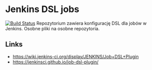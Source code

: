 # Jenkins DSL jobs
[![Build Status](https://travis-ci.org/frodoslaw/jenkins-dsl.svg?branch=master)](https://travis-ci.org/frodoslaw/jenkins-dsl)
Repozytorium zawiera konfigurację DSL dla jobów w Jenkins. Osobne pliki na osobne repozytoria.

## Links

 * https://wiki.jenkins-ci.org/display/JENKINS/Job+DSL+Plugin
 * https://jenkinsci.github.io/job-dsl-plugin/
